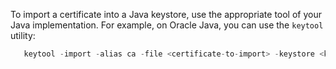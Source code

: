 ---
---
<!-- DISCLAIMER: This file is based on the syslog-ng Open Source Edition documentation https://github.com/balabit/syslog-ng-ose-guides/commit/2f4a52ee61d1ea9ad27cb4f3168b95408fddfdf2 and is used under the terms of The syslog-ng Open Source Edition Documentation License. The file has been modified by Axoflow. -->
To import a certificate into a Java keystore, use the appropriate tool of your Java implementation. For example, on Oracle Java, you can use the `keytool` utility:

```c
   keytool -import -alias ca -file <certificate-to-import> -keystore <keystore-to-import> -storepass <password-to-the-keystore>

```
